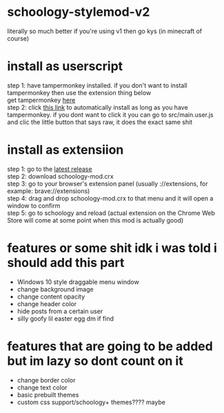 # schoology-stylemod-v2
literally so much better if you're using v1 then go kys (in minecraft of course)

# install as userscript
step 1: have tampermonkey installed. if you don't want to install tampermonkey then use the extension thing below <br>
get tampermonkey [here](https://www.tampermonkey.net/) <br>
step 2: click [this link](https://github.com/bean-frog/schoology-stylemod-v2/raw/main/src/main-obf.user.js) to automatically install as long as you have tampermonkey. if you dont want to click it you can go to src/main.user.js and clic the little button that says raw, it does the exact same shit

# install as extensiion
step 1: go to the [latest release](https://github.com/bean-frog/schoology-stylemod-v2/releases/latest) <br>
step 2: download schoology-mod.crx <br>
step 3: go to your browser's extension panel (usually <browser name>://extensions, for example: brave://extensions) <br>
step 4: drag and drop schoology-mod.crx to that menu and it will open a window to confirm <br>
step 5: go to schoology and reload
  (actual extension on the Chrome Web Store will come at some point when this mod is actually good)
  
# features or some shit idk i was told i should add this part
  - Windows 10 style draggable menu window<br>
  - change background image
  - change content opacity
  - change header color
  - hide posts from a certain user
  - silly goofy lil easter egg dm if find
 
  
# features that are going to be added but im lazy so dont count on it
  - change border color
  - change text color
  - basic prebuilt themes
  - custom css support/schoology+ themes???? maybe
  
